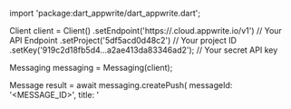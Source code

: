 import 'package:dart_appwrite/dart_appwrite.dart';

Client client = Client()
    .setEndpoint('https://<REGION>.cloud.appwrite.io/v1') // Your API Endpoint
    .setProject('5df5acd0d48c2') // Your project ID
    .setKey('919c2d18fb5d4...a2ae413da83346ad2'); // Your secret API key

Messaging messaging = Messaging(client);

Message result = await messaging.createPush(
    messageId: '<MESSAGE_ID>',
    title: '<TITLE>',
    body: '<BODY>',
    topics: [], // (optional)
    users: [], // (optional)
    targets: [], // (optional)
    data: {}, // (optional)
    action: '<ACTION>', // (optional)
    image: '[ID1:ID2]', // (optional)
    icon: '<ICON>', // (optional)
    sound: '<SOUND>', // (optional)
    color: '<COLOR>', // (optional)
    tag: '<TAG>', // (optional)
    badge: '<BADGE>', // (optional)
    draft: false, // (optional)
    scheduledAt: '', // (optional)
);
